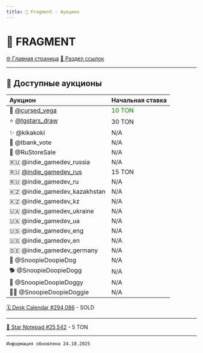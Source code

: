 ```yaml
---
title: 💎 Fragment - Аукцион
---
```


<link rel="stylesheet" href="css/style.css">

# 💎 FRAGMENT

<a href="./index.html" class="button-link">🌐 Главная страница</a>
<a href="./links.html" class="button-link">🔗 Раздел ссылок</a>

- - - - -

## 🛒 Доступные аукционы


| Аукцион | Начальная ставка |
|:--------|:-----------------|
| 👾 [@cursed_vega](https://fragment.com/username/cursed_vega) | <span style="color: green;">10 TON</span> |
| ⭐ [@tgstars_draw](https://fragment.com/username/tgstars_draw) | 30 TON |
| ✨ @kikakoki | N/A |
| 🏦 @tbank_vote | N/A |
| 🛒 @RuStoreSale | N/A |
| 🇷🇺 @indie_gamedev_russia | N/A |
| 🇷🇺 [@indie_gamedev_rus](https://fragment.com/username/indie_gamedev_rus) | 15 TON |
| 🇷🇺 @indie_gamedev_ru | N/A |
| 🇰🇿 @indie_gamedev_kazakhstan | N/A |
| 🇰🇿 @indie_gamedev_kz | N/A |
| 🇺🇦 @indie_gamedev_ukraine | N/A |
| 🇺🇦 @indie_gamedev_ua | N/A |
| 🇺🇸 @indie_gamedev_eng | N/A |
| 🇺🇸 @indie_gamedev_en | N/A |
| 🇩🇪 @indie_gamedev_germany | N/A |
| 🐶 @SnoopieDoopieDog | N/A |
| 🐕 @SnoopieDoopieDogg | N/A |
| 🐩 @SnoopieDoopieDoggy | N/A |
| 🐕‍🦺 @SnoopieDoopieDoggie | N/A |

[🗓️ Desk Calendar #294,086](https://t.me/nft/DeskCalendar-294086) - SOLD
- - - - -
[📔 Star Notepad #25,542](https://t.me/nft/StarNotepad-25542) - 5 TON

- - - - -

`Информация обновлена 24.10.2025`